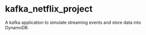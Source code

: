 # kafka_netflix_project
A kafka application to simulate streaming events and store data into DynamoDB.
